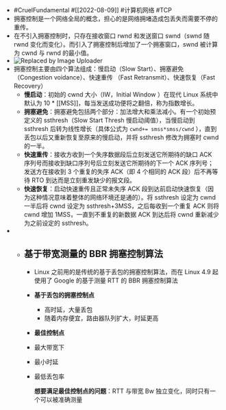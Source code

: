 - #CruelFundamental #[[2022-08-09]] #计算机网络 #TCP
- 拥塞控制是一个网络全局的概念，担心的是网络拥堵造成包丢失而需要不停的重传。
- 在不引入拥塞控制时，只存在接收窗口 rwnd 和发送窗口 swnd（swnd 随 rwnd 变化而变化）。而引入了拥塞控制后增加了一个拥塞窗口，swnd 被计算为 cwnd 与 rwnd 的最小值。
- ![Replaced by Image Uploader](https://vip2.loli.io/2022/08/09/Ns9plHFoUZVb54q.png)
- 拥塞控制主要由四个算法组成：慢启动（Slow Start）、拥塞避免（Congestion voidance）、快速重传 （Fast Retransmit）、快速恢复（Fast Recovery）
	- **慢启动**：初始的 cwnd 大小（IW，Initial Window ）在现代 Linux 系统中默认为 10 * [[MSS]]，每当发送成功便将之翻倍，称为指数增长。
	- **拥塞避免**：拥塞避免包括两个部分：加法增大和乘法减小。有一个初始预定义的 ssthresh（Slow Start Thresh 慢启动阈值），当慢启动到 ssthresh 后转为线性增长（具体公式为  `cwnd+= smss*smss/cwnd` ），直到丢包以后又重新恢复至原来的慢启动，并将 ssthresh 修改为拥塞时 cwnd 的一半。
	- **快速重传**：接收方收到一个失序数据段后立刻发送它所期待的缺口 ACK 序列号而接收到缺口序列号后立刻发送它所期待的下一个 ACK 序列号；发送方在接收到 3 个重复的失序 ACK（即 4 个相同的 ACK 段）后不再等待 RTO 到达而是立刻重发缺少的报文段。
	- **快速恢复**：启动快速重传且正常未失序 ACK 段到达前启动快速恢复（因为这种情况意味着整体的网络环境还是通的）。将 ssthresh 设定为 cwnd 一半后将 cwnd 设定为 ssthresh+3MSS，之后每收到一个重复 ACK 则将 cwnd 增加 1MSS，一直到不重复的新数据 ACK 到达后将 cwnd 重新减少为之前设定的 ssthresh。
-
	- ## 基于带宽测量的 BBR 拥塞控制算法
		- Linux 之前用的是传统的基于丢包的拥塞控制算法，而在 Linux 4.9 起使用了 Google 的基于测量 RTT 的 BBR 拥塞控制算法
		- **基于丢包的拥塞控制点**
			- 高时延，大量丢包
			- 随着内存便宜，路由器队列扩大，时延更高
		- **最佳控制点**
		- 最大带宽下
		- 最小时延
		- 最低丢包率
		  
		  **想要满足最佳控制点的问题**：RTT 与带宽 Bw 独立变化，同时只有一个可以被准确测量